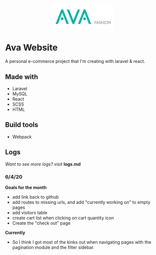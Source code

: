 <p align="center"><img src="public/img/ava-logo-teal.svg" style="width:200px !important;"></p>

# Ava Website

A personal e-commerce project that I'm creating with laravel & react.

## Made with
- Laravel
- MySQL
- React
- SCSS
- HTML

## Build tools
- Webpack


## Logs

*Want to see more logs? visit* **logs.md**

### 6/4/20

**Goals for the month**
- add link back to github
- add routes to missing urls, and add "currently working on" to empty pages
- add visitors table
- create cart list when clicking on cart quantity icon
- Create the "check out" page

**Currently**
- So I think I got most of the kinks out when navigating pages with the pagination
module and the filter sidebar.
